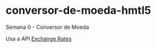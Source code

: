 # conversor-de-moeda-hmtl5
Semana 0 - Conversor de Moeda

Usa a API [Exchange Rates](http://exchangeratesapi.io/)
